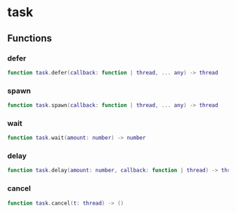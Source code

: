 # task

## Functions

### defer

```lua
function task.defer(callback: function | thread, ... any) -> thread
```

### spawn

```lua
function task.spawn(callback: function | thread, ... any) -> thread
```

### wait

```lua
function task.wait(amount: number) -> number
```

### delay

```lua
function task.delay(amount: number, callback: function | thread) -> thread
```

### cancel

```lua
function task.cancel(t: thread) -> ()
```

